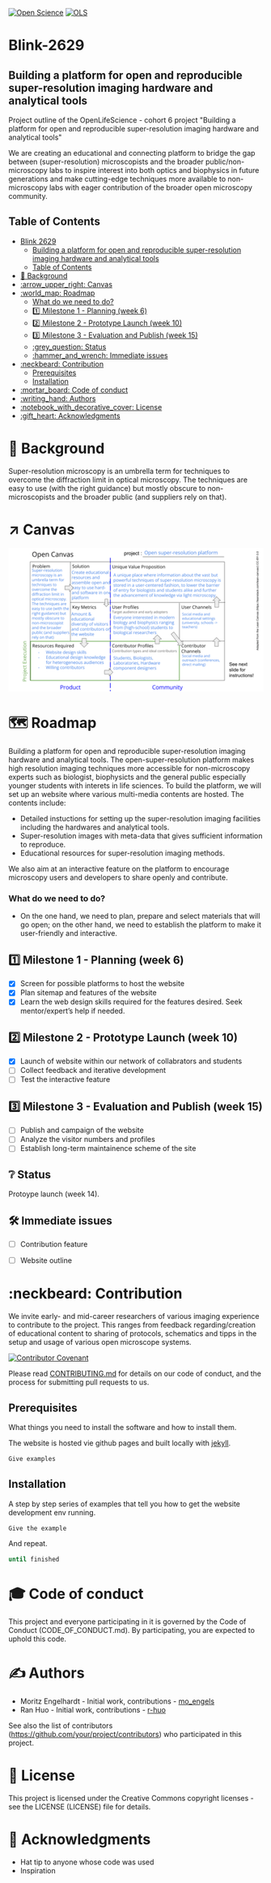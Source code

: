 [![Open Science](https://img.shields.io/badge/-Open%20Science-brightgreen)](https://openscience.org)
[![OLS](https://img.shields.io/badge/-OLS-lightgrey)](https://openlifesci.org/)


# Blink-2629
## Building a platform for open and reproducible super-resolution imaging hardware and analytical tools
Project outline of the OpenLifeScience - cohort 6 project "Building a platform for open and reproducible super-resolution imaging hardware and analytical tools" 

We are creating an educational and connecting platform to bridge the gap between (super-resolution) microscopists and the broader public/non-microscopy labs to inspire interest into both optics and biophysics in future generations and make cutting-edge techniques more available to non-microscopy labs with eager contribution of the broader open microscopy community.

## Table of Contents
- [Blink 2629](#blink-2629)
  - [Building a platform for open and reproducible super-resolution imaging hardware and analytical tools](#building-a-platform-for-open-and-reproducible-super-resolution-imaging-hardware-and-analytical-tools)
  - [Table of Contents](#table-of-contents)
- [:bookmark: Background](#bookmark-background)
- [:arrow\_upper\_right: Canvas](#arrow_upper_right-canvas)
- [:world\_map: Roadmap](#world_map-roadmap)
    - [What do we need to do?](#what-do-we-need-to-do)
  - [:one: Milestone 1 - Planning (week 6)](#one-milestone-1---planning-week-6)
  - [:two: Milestone 2 - Prototype Launch (week 10)](#two-milestone-2---prototype-launch-week-10)
  - [:three: Milestone 3 - Evaluation and Publish (week 15)](#three-milestone-3---evaluation-and-publish-week-15)
  - [:grey\_question: Status](#grey_question-status)
  - [:hammer\_and\_wrench: Immediate issues](#hammer_and_wrench-immediate-issues)
- [:neckbeard: Contribution](#neckbeard-contribution)
  - [Prerequisites](#prerequisites)
  - [Installation](#installation)
- [:mortar\_board: Code of conduct](#mortar_board-code-of-conduct)
- [:writing\_hand: Authors](#writing_hand-authors)
- [:notebook\_with\_decorative\_cover: License](#notebook_with_decorative_cover-license)
- [:gift\_heart: Acknowledgments](#gift_heart-acknowledgments)


# :bookmark: Background

Super-resolution microscopy is an umbrella term for techniques to overcome the diffraction limit in optical microscopy. The techniques are easy to use (with the right guidance) but mostly obscure to non-microscopists and the broader public (and suppliers rely on that).  


# :arrow_upper_right: Canvas
![Open canvas](_resources/canvas.png)


# :world_map: Roadmap

Building a platform for open and reproducible super-resolution imaging hardware and analytical tools. The open-super-resolution platform makes high resolution imaging techniques more accessible for non-microscopy experts such as biologist, biophysicts and the general public especially younger students with interets in life sciences.
To build the platform, we will set up an website where various multi-media contents are hosted. The contents include:

- Detailed instuctions for setting up the super-resolution imaging facilities including the hardwares and analytical tools.
- Super-resolution images with meta-data that gives sufficient information to reproduce.
- Educational resources for super-resolution imaging methods.

We also aim at an interactive feature on the platform to encourage microscopy users and developers to share openly and contribute.

### What do we need to do?
- On the one hand, we need to plan, prepare and select materials that will go open; on the other hand, we need to establish the platform to make it user-friendly and interactive.

## :one: Milestone 1 - Planning (week 6)
- [X] Screen for possible platforms to host the website
- [X] Plan sitemap and features of the website
- [X] Learn the web design skills required for the features desired. Seek mentor/expert’s help if needed.

## :two: Milestone 2 - Prototype Launch (week 10)
- [X] Launch of website within our network of collabrators and students
- [ ] Collect feedback and iterative development
- [ ] Test the interactive feature

## :three: Milestone 3 - Evaluation and Publish (week 15)
- [ ] Publish and campaign of the website
- [ ] Analyze the visitor numbers and profiles
- [ ] Establish long-term maintainence scheme of the site

## :grey_question: Status

Protoype launch (week 14). 

## :hammer_and_wrench: Immediate issues
- [ ] Contribution feature
- [ ] Website outline


# :neckbeard: Contribution 

We invite early- and mid-career researchers of various imaging experience to contribute to the project.
This ranges from feedback regarding/creation of educational content to sharing of protocols, schematics and tipps in the setup and usage of various open microscope systems.

[![Contributor Covenant](https://img.shields.io/badge/Contributor%20Covenant-v2.0%20adopted-ff69b4.svg)](CODE_OF_CONDUCT.md)

Please read [CONTRIBUTING.md](CONTRIBUTING.md) for details on our code of conduct, and the process for submitting pull requests to us.

## Prerequisites

What things you need to install the software and how to install them.

The website is hosted vie github pages and built locally with [jekyll](https://jekyllrb.com/).  

```sh
Give examples
```

## Installation

A step by step series of examples that tell you how to get the website development env running.

```sh   
Give the example
```

And repeat.

```sh
until finished
```



# :mortar_board: Code of conduct

This project and everyone participating in it is governed by the Code of Conduct (CODE_OF_CONDUCT.md). By participating, you are expected to uphold this code.


# :writing_hand: Authors

- Moritz Engelhardt - Initial work, contributions - [mo_engels](https://github.com/mo_engels)
- Ran Huo - Initial work, contributions - [r-huo](https://github.com/r-huo)

See also the list of contributors (https://github.com/your/project/contributors) who participated in this project.

# :notebook_with_decorative_cover: License

This project is licensed under the Creative Commons copyright licenses - see the LICENSE (LICENSE) file for details.

# :gift_heart: Acknowledgments

- Hat tip to anyone whose code was used
- Inspiration
